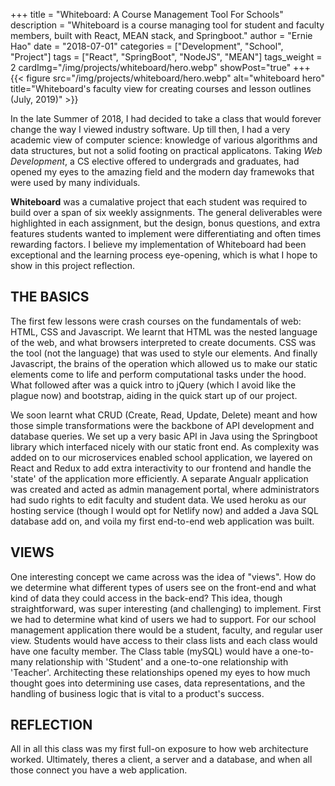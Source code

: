 +++
title = "Whiteboard: A Course Management Tool For Schools"
description = "Whiteboard is a course managing tool for student and faculty members, built with React, MEAN stack, and Springboot."
author = "Ernie Hao"
date = "2018-07-01"
categories = ["Development", "School", "Project"]
tags = ["React", "SpringBoot", "NodeJS", "MEAN"]
tags_weight = 2
cardImg="/img/projects/whiteboard/hero.webp"
showPost="true"
+++
{{< figure src="/img/projects/whiteboard/hero.webp" alt="whiteboard hero" title="Whiteboard's faculty view for creating courses and lesson outlines (July, 2019)" >}}

In the late Summer of 2018, I had decided to take a class that would forever change the way I viewed industry software. Up till then, I had a very academic view of computer science: knowledge of various algorithms and data structures, but not a solid footing on practical applicatons. Taking *Web Development*, a CS elective offered to undergrads and graduates, had opened my eyes to the amazing field and the modern day framewoks that were used by many individuals.

**Whiteboard** was a cumalative project that each student was required to build over a span of six weekly assignments. The general deliverables were highlighted in each assignment, but the design, bonus questions, and extra features students wanted to implement were differentiating and often times rewarding factors. I believe my implementation of Whiteboard had been exceptional and the learning process eye-opening, which is what I hope to show in this project reflection.

## THE BASICS
The first few lessons were crash courses on the fundamentals of web: HTML, CSS and Javascript. We learnt that HTML was the nested language of the web, and what browsers interpreted to create documents. CSS was the tool (not the language) that was used to style our elements. And finally Javascript, the brains of the operation which allowed us to make our static elements come to life and perform computational tasks under the hood. What followed after was a quick intro to jQuery (which I avoid like the plague now) and bootstrap, aiding in the quick start up of our project.

We soon learnt what CRUD (Create, Read, Update, Delete) meant and how those simple transformations were the backbone of API development and database queries. We set up a very basic API in Java using the Springboot library which interfaced nicely with our static front end. As complexity was added on to our microservices enabled school application, we layered on React and Redux to add extra interactivity to our frontend and handle the 'state' of the application more efficiently. A separate Angualr application was created and acted as admin management portal, where administrators had sudo rights to edit faculty and student data. We used heroku as our hosting service (though I would opt for Netlify now) and added a Java SQL database add on, and voila my first end-to-end web application was built.

## VIEWS
One interesting concept we came across was the idea of "views". How do we determine what different types of users see on the front-end and what kind of data they could access in the back-end? This idea, though straightforward, was super interesting (and challenging) to implement. First we had to determine what kind of users we had to support. For our school management application there would be a student, faculty, and regular user view. Students would have access to their class lists and each class would have one faculty member. The Class table (mySQL) would have a one-to-many relationship with 'Student' and a one-to-one relationship with 'Teacher'. Architecting these relationships opened my eyes to how much thought goes into determining use cases, data representations, and the handling of business logic that is vital to a product's success.

## REFLECTION
All in all this class was my first full-on exposure to how web architecture worked. Ultimately, theres a client, a server and a database, and when all those connect you have a web application.